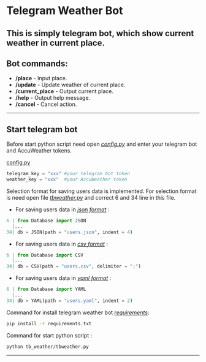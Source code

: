 # Telegram Weather Bot
This is simply telegram bot, which show current weather in current place.
---
## Bot commands:
- **/place** - Input place.
- **/update** - Update weather of current place.
- **/current_place** - Output current place.
- **/help** - Output help message.
- **/cancel** - Cancel action.
---
## Start telegram bot
Before start python script need open *[config.py][config.py]* and enter your telegram bot and AccuWeather tokens.

[config.py][config.py]
```python
telegram_key = "xxx" #your telegram bot token
weather_key = "xxx"  #your AccuWeather token
```
Selection format for saving users data is implemented. For selection format is need open file *[tbweather.py][tbweather.py]* and correct 6 and 34 line in this file.

- For saving users data in *[json format][users.json]* :
```python
6 | from Database import JSON
  |...
34| db = JSON(path = "users.json", indent = 4)
```
- For saving users data in *[csv format][users.csv]* :
```python
6 | from Database import CSV
  |...
34| db = CSV(path = "users.csv", delimiter = ";")
```
- For saving users data in *[yaml format][users.yaml]* :
```python
6 | from Database import YAML
  |...
34| db = YAML(path = "users.yaml", indent = 2)
```

Command for install telegram weather bot *[requirements][requirements.txt]*:
```bash
pip install -r requirements.txt
```

Command for start python script :
```bash
python tb_weather/tbweather.py
```
---
[config.py]: https://github.com/two-dimensional-array/telegram_weather_bot/blob/master/tb_weather/config.py
[tbweather.py]: https://github.com/two-dimensional-array/telegram_weather_bot/blob/master/tb_weather/tbweather.py
[users.json]: https://github.com/two-dimensional-array/telegram_weather_bot/blob/master/tb_weather/users.json
[users.csv]: https://github.com/two-dimensional-array/telegram_weather_bot/blob/master/tb_weather/users.csv
[users.yaml]: https://github.com/two-dimensional-array/telegram_weather_bot/blob/master/tb_weather/users.yaml
[requirements.txt]: https://github.com/two-dimensional-array/telegram_weather_bot/blob/master/requirements.txt
